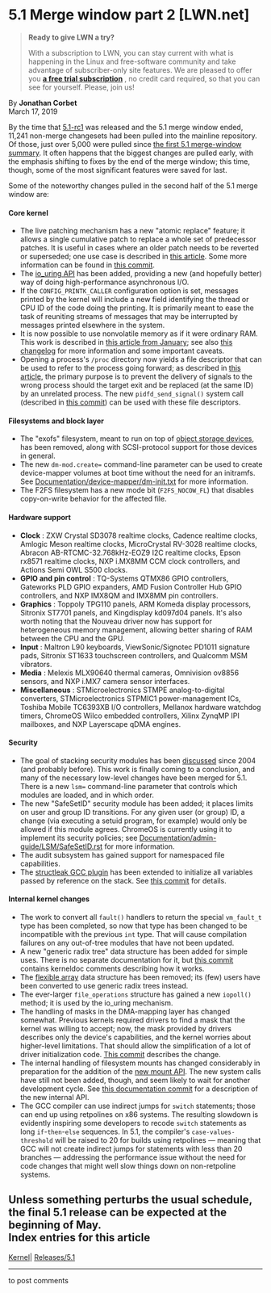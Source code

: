 # 5.1 Merge window part 2 [LWN.net]

> **Ready to give LWN a try?**
> 
> With a subscription to LWN, you can stay current with what is happening in the Linux and free-software community and take advantage of subscriber-only site features. We are pleased to offer you **[a free trial subscription](https://lwn.net/Promo/nst-trial/claim)** , no credit card required, so that you can see for yourself. Please, join us! 

By **Jonathan Corbet**  
March 17, 2019 

By the time that [5.1-rc1](/Articles/783303/) was released and the 5.1 merge window ended, 11,241 non-merge changesets had been pulled into the mainline repository. Of those, just over 5,000 were pulled since [the first 5.1 merge-window summary](/Articles/782511/). It often happens that the biggest changes are pulled early, with the emphasis shifting to fixes by the end of the merge window; this time, though, some of the most significant features were saved for last. 

Some of the noteworthy changes pulled in the second half of the 5.1 merge window are: 

#### Core kernel

  * The live patching mechanism has a new "atomic replace" feature; it allows a single cumulative patch to replace a whole set of predecessor patches. It is useful in cases where an older patch needs to be reverted or superseded; one use case is described in [this article](/Articles/775264/). Some more information can be found in [this commit](https://git.kernel.org/linus/e1452b607c48). 
  * The [io_uring API](/Articles/776703/) has been added, providing a new (and hopefully better) way of doing high-performance asynchronous I/O. 
  * If the `CONFIG_PRINTK_CALLER` configuration option is set, messages printed by the kernel will include a new field identifying the thread or CPU ID of the code doing the printing. It is primarily meant to ease the task of reuniting streams of messages that may be interrupted by messages printed elsewhere in the system. 
  * It is now possible to use nonvolatile memory as if it were ordinary RAM. This work is described in [this article from January](/Articles/777212/); see also [this changelog](https://git.kernel.org/linus/f67e3fb48912) for more information and some important caveats. 
  * Opening a process's `/proc` directory now yields a file descriptor that can be used to refer to the process going forward; as described in [this article](/Articles/773459/), the primary purpose is to prevent the delivery of signals to the wrong process should the target exit and be replaced (at the same ID) by an unrelated process. The new `pidfd_send_signal()` system call (described in [this commit](https://git.kernel.org/linus/3eb39f47934f)) can be used with these file descriptors. 



#### Filesystems and block layer

  * The "exofs" filesystem, meant to run on top of [object storage devices](/Articles/305740/), has been removed, along with SCSI-protocol support for those devices in general. 
  * The new `dm-mod.create=` command-line parameter can be used to create device-mapper volumes at boot time without the need for an initramfs. See [Documentation/device-mapper/dm-init.txt](/Articles/783096/) for more information. 
  * The F2FS filesystem has a new mode bit (`F2FS_NOCOW_FL`) that disables copy-on-write behavior for the affected file. 



#### Hardware support

  * **Clock** : ZXW Crystal SD3078 realtime clocks, Cadence realtime clocks, Amlogic Meson realtime clocks, MicroCrystal RV-3028 realtime clocks, Abracon AB-RTCMC-32.768kHz-EOZ9 I2C realtime clocks, Epson rx8571 realtime clocks, NXP i.MX8MM CCM clock controllers, and Actions Semi OWL S500 clocks. 
  * **GPIO and pin control** : TQ-Systems QTMX86 GPIO controllers, Gateworks PLD GPIO expanders, AMD Fusion Controller Hub GPIO controllers, and NXP IMX8QM and IMX8MM pin controllers. 
  * **Graphics** : Toppoly TPG110 panels, ARM Komeda display processors, Sitronix ST7701 panels, and Kingdisplay kd097d04 panels. It's also worth noting that the Nouveau driver now has support for heterogeneous memory management, allowing better sharing of RAM between the CPU and the GPU. 
  * **Input** : Maltron L90 keyboards, ViewSonic/Signotec PD1011 signature pads, Sitronix ST1633 touchscreen controllers, and Qualcomm MSM vibrators. 
  * **Media** : Melexis MLX90640 thermal cameras, Omnivision ov8856 sensors, and NXP i.MX7 camera sensor interfaces. 
  * **Miscellaneous** : STMicroelectronics STMPE analog-to-digital converters, STMicroelectronics STPMIC1 power-management ICs, Toshiba Mobile TC6393XB I/O controllers, Mellanox hardware watchdog timers, ChromeOS Wilco embedded controllers, Xilinx ZynqMP IPI mailboxes, and NXP Layerscape qDMA engines. 



#### Security

  * The goal of stacking security modules has been [discussed](/Articles/114588/) since 2004 (and probably before). This work is finally coming to a conclusion, and many of the necessary low-level changes have been merged for 5.1. There is a new `lsm=` command-line parameter that controls which modules are loaded, and in which order. 
  * The new "SafeSetID" security module has been added; it places limits on user and group ID transitions. For any given user (or group) ID, a change (via executing a setuid program, for example) would only be allowed if this module agrees. ChromeOS is currently using it to implement its security policies; see [Documentation/admin-guide/LSM/SafeSetID.rst](/Articles/783093/) for more information. 
  * The audit subsystem has gained support for namespaced file capabilities. 
  * The [structleak GCC plugin](/Articles/712161/) has been extended to initialize all variables passed by reference on the stack. See [this commit](https://git.kernel.org/linus/81a56f6dcd20) for details. 



#### Internal kernel changes

  * The work to convert all `fault()` handlers to return the special `vm_fault_t` type has been completed, so now that type has been changed to be incompatible with the previous `int` type. That will cause compilation failures on any out-of-tree modules that have not been updated. 
  * A new "generic radix tree" data structure has been added for simple uses. There is no separate documentation for it, but [this commit](https://git.kernel.org/linus/ba20ba2e3743) contains kerneldoc comments describing how it works. 
  * The [flexible array](/Articles/345273/) data structure has been removed; its (few) users have been converted to use generic radix trees instead. 
  * The ever-larger `file_operations` structure has gained a new `iopoll()` method; it is used by the io_uring mechanism. 
  * The handling of masks in the DMA-mapping layer has changed somewhat. Previous kernels required drivers to find a mask that the kernel was willing to accept; now, the mask provided by drivers describes only the device's capabilities, and the kernel worries about higher-level limitations. That should allow the simplification of a lot of driver initialization code. [This commit](https://git.kernel.org/linus/9eb9e96e97b3) describes the change. 
  * The internal handling of filesystem mounts has changed considerably in preparation for the addition of the [new mount API](/Articles/759499/). The new system calls have still not been added, though, and seem likely to wait for another development cycle. See [this documentation commit](https://git.kernel.org/linus/5fe1890d0e20) for a description of the new internal API. 
  * The GCC compiler can use indirect jumps for `switch` statements; those can end up using retpolines on x86 systems. The resulting slowdown is evidently inspiring some developers to recode `switch` statements as long `if`-`then`-`else` sequences. In 5.1, the compiler's `case-values-threshold` will be raised to 20 for builds using retpolines — meaning that GCC will not create indirect jumps for statements with less than 20 branches — addressing the performance issue without the need for code changes that might well slow things down on non-retpoline systems. 



Unless something perturbs the usual schedule, the final 5.1 release can be expected at the beginning of May.  
Index entries for this article  
---  
[Kernel](/Kernel/Index)| [Releases/5.1](/Kernel/Index#Releases-5.1)  
  


* * *

to post comments 
